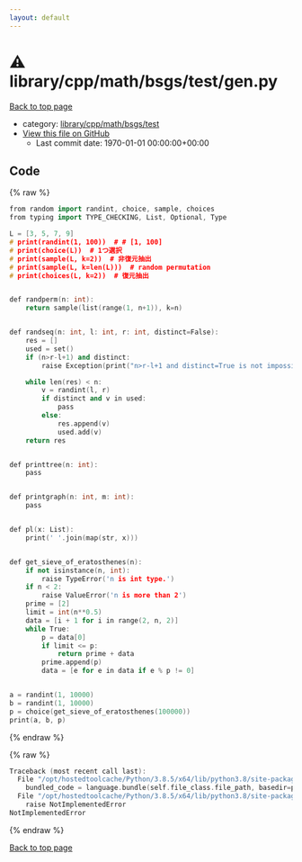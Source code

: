 ```yaml
---
layout: default
---
```


<!-- mathjax config similar to math.stackexchange -->
<script type="text/javascript" async
  src="https://cdnjs.cloudflare.com/ajax/libs/mathjax/2.7.5/MathJax.js?config=TeX-MML-AM_CHTML">
</script>
<script type="text/x-mathjax-config">
  MathJax.Hub.Config({
    TeX: { equationNumbers: { autoNumber: "AMS" }},
    tex2jax: {
      inlineMath: [ ['$','$'] ],
      processEscapes: true
    },
    "HTML-CSS": { matchFontHeight: false },
    displayAlign: "left",
    displayIndent: "2em"
  });
</script>

<script type="text/javascript" src="https://cdnjs.cloudflare.com/ajax/libs/jquery/3.4.1/jquery.min.js"></script>
<script src="https://cdn.jsdelivr.net/npm/jquery-balloon-js@1.1.2/jquery.balloon.min.js" integrity="sha256-ZEYs9VrgAeNuPvs15E39OsyOJaIkXEEt10fzxJ20+2I=" crossorigin="anonymous"></script>
<script type="text/javascript" src="../../../../../../assets/js/copy-button.js"></script>
<link rel="stylesheet" href="../../../../../../assets/css/copy-button.css" />


# :warning: library/cpp/math/bsgs/test/gen.py

<a href="../../../../../../index.html">Back to top page</a>

* category: <a href="../../../../../../index.html#09912b019734122c0fb6e1c53d1f8569">library/cpp/math/bsgs/test</a>
* <a href="{{ site.github.repository_url }}/blob/master/library/cpp/math/bsgs/test/gen.py">View this file on GitHub</a>
    - Last commit date: 1970-01-01 00:00:00+00:00




## Code

<a id="unbundled"></a>
{% raw %}
```cpp
from random import randint, choice, sample, choices
from typing import TYPE_CHECKING, List, Optional, Type

L = [3, 5, 7, 9]
# print(randint(1, 100))  # # [1, 100]
# print(choice(L))  # 1つ選択
# print(sample(L, k=2))  # 非復元抽出
# print(sample(L, k=len(L)))  # random permutation
# print(choices(L, k=2))  # 復元抽出


def randperm(n: int):
    return sample(list(range(1, n+1)), k=n)


def randseq(n: int, l: int, r: int, distinct=False):
    res = []
    used = set()
    if (n>r-l+1) and distinct:
        raise Exception(print("n>r-l+1 and distinct=True is not impossible"))

    while len(res) < n:
        v = randint(l, r)
        if distinct and v in used:
            pass
        else:
            res.append(v)
            used.add(v)
    return res


def printtree(n: int):
    pass


def printgraph(n: int, m: int):
    pass


def pl(x: List):
    print(' '.join(map(str, x)))


def get_sieve_of_eratosthenes(n):
    if not isinstance(n, int):
        raise TypeError('n is int type.')
    if n < 2:
        raise ValueError('n is more than 2')
    prime = [2]
    limit = int(n**0.5)
    data = [i + 1 for i in range(2, n, 2)]
    while True:
        p = data[0]
        if limit <= p:
            return prime + data
        prime.append(p)
        data = [e for e in data if e % p != 0]


a = randint(1, 10000)
b = randint(1, 10000)
p = choice(get_sieve_of_eratosthenes(100000))
print(a, b, p)

```
{% endraw %}

<a id="bundled"></a>
{% raw %}
```cpp
Traceback (most recent call last):
  File "/opt/hostedtoolcache/Python/3.8.5/x64/lib/python3.8/site-packages/onlinejudge_verify/docs.py", line 349, in write_contents
    bundled_code = language.bundle(self.file_class.file_path, basedir=pathlib.Path.cwd())
  File "/opt/hostedtoolcache/Python/3.8.5/x64/lib/python3.8/site-packages/onlinejudge_verify/languages/python.py", line 84, in bundle
    raise NotImplementedError
NotImplementedError

```
{% endraw %}

<a href="../../../../../../index.html">Back to top page</a>

